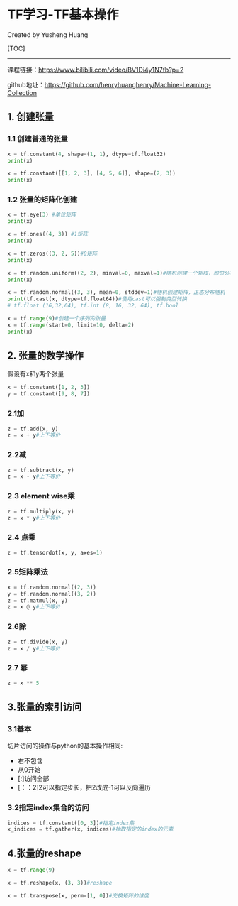 # TF学习-TF基本操作

Created by Yusheng Huang

[TOC]



---

课程链接：https://www.bilibili.com/video/BV1Di4y1N7fb?p=2

github地址：https://github.com/henryhuanghenry/Machine-Learning-Collection

## 1. 创建张量

### 1.1 创建普通的张量

```python
x = tf.constant(4, shape=(1, 1), dtype=tf.float32)
print(x)

x = tf.constant([[1, 2, 3], [4, 5, 6]], shape=(2, 3))
print(x)
```

### 1.2 张量的矩阵化创建

```python
x = tf.eye(3) #单位矩阵
print(x)

x = tf.ones((4, 3)) #1矩阵
print(x)

x = tf.zeros((3, 2, 5))#0矩阵
print(x)

x = tf.random.uniform((2, 2), minval=0, maxval=1)#随机创建一个矩阵，均匀分布随机
print(x)

x = tf.random.normal((3, 3), mean=0, stddev=1)#随机创建矩阵，正态分布随机
print(tf.cast(x, dtype=tf.float64))#使用cast可以强制类型转换
# tf.float (16,32,64), tf.int (8, 16, 32, 64), tf.bool

x = tf.range(9)#创建一个序列的张量
x = tf.range(start=0, limit=10, delta=2)
print(x)
```

## 2. 张量的数学操作

假设有x和y两个张量

```python
x = tf.constant([1, 2, 3])
y = tf.constant([9, 8, 7])
```

### 2.1加

```python
z = tf.add(x, y)
z = x + y#上下等价
```

### 2.2减

```python
z = tf.subtract(x, y)
z = x - y#上下等价
```

### 2.3 element wise乘

```python
z = tf.multiply(x, y)
z = x * y#上下等价
```

### 2.4 点乘

```python
z = tf.tensordot(x, y, axes=1)
```

### 2.5矩阵乘法

```python
x = tf.random.normal((2, 3))
y = tf.random.normal((3, 2))
z = tf.matmul(x, y)
z = x @ y#上下等价
```

### 2.6除

```python
z = tf.divide(x, y)
z = x / y#上下等价
```

### 2.7 幂

```python
z = x ** 5
```



## 3.张量的索引访问

### 3.1基本

切片访问的操作与python的基本操作相同:

- 右不包含
- 从0开始
- [:]访问全部
- [：：2]2可以指定步长，把2改成-1可以反向遍历

### 3.2指定index集合的访问

```python
indices = tf.constant([0, 3])#指定index集
x_indices = tf.gather(x, indices)#抽取指定的index的元素
```



## 4.张量的reshape

```python
x = tf.range(9)

x = tf.reshape(x, (3, 3))#reshape

x = tf.transpose(x, perm=[1, 0])#交换矩阵的维度
```

